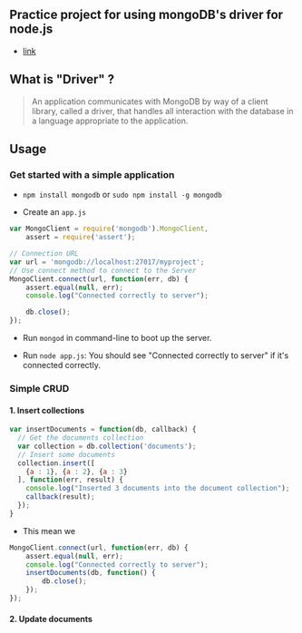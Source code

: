 ## Practice project for using mongoDB's driver for node.js

- [link](http://mongodb.github.io/node-mongodb-native/2.0/)



## What is "Driver" ?

> An application communicates with MongoDB by way of a client library, called a driver, that handles all interaction with the database in a language appropriate to the application.

## Usage


### Get started with a simple application

- `npm install mongodb` or `sudo npm install -g mongodb`

- Create an `app.js`

```javascript
var MongoClient = require('mongodb').MongoClient,
    assert = require('assert');

// Connection URL
var url = 'mongodb://localhost:27017/myproject';
// Use connect method to connect to the Server
MongoClient.connect(url, function(err, db) {
    assert.equal(null, err);
    console.log("Connected correctly to server");

    db.close();
});
```

- Run `mongod` in command-line to boot up the server.

- Run `node app.js`: You should see "Connected correctly to server" if it's connected correctly.


### Simple CRUD

#### 1. Insert collections

```javascript
var insertDocuments = function(db, callback) {
  // Get the documents collection
  var collection = db.collection('documents');
  // Insert some documents
  collection.insert([
    {a : 1}, {a : 2}, {a : 3}
  ], function(err, result) {
    console.log("Inserted 3 documents into the document collection");
    callback(result);
  });
}

```

- This mean we

```javascript
MongoClient.connect(url, function(err, db) {
    assert.equal(null, err);
    console.log("Connected correctly to server");
    insertDocuments(db, function() {
        db.close();
    });
});
```

#### 2. Update documents